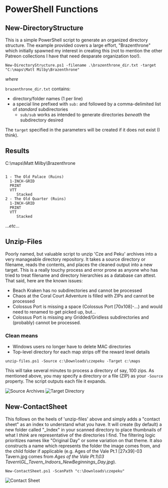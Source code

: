 # PowerShell Functions

## New-DirectoryStructure

This is a simple PowerShell script to generate an organized directory structure. The example provided covers a large effort, "Brazenthrone" which initially spawned my interest in creating this (not to mention the other Patreon collections I have that need desparate organization too!).

`New-DirectoryStructure.ps1 -filename .\brazenthrone_dir.txt -target "C:\maps\Matt Milby\Brazenthrone"`

_where_

`brazenthrone_dir.txt` contains:
- directory/folder names (1 per line)
- a special line prefixed with `sub:` and followed by a comma-delimited list of _standard_ subdirectories
    - `sub/sub` works as intended to generate directories _beneath_ the subdirectory desired

The `target` specified in the parameters will be created if it does not exist (I think).

## Results

C:\maps\Matt Milby\Brazenthrone

```

1 - The Old Palace (Ruins)
  1-INCH-GRID
  PRINT
  VTT
     Stacked
2 - The Old Quarter (Ruins)
  1-INCH-GRID
  PRINT
  VTT
     Stacked

```

..._etc_...

## Unzip-Files

Poorly named, but valuable script to unzip 'Cze and Peku' archives into a very manageable directory repository. It takes a source directory or filename, reads the contents, and places the cleaned output into a new target. This is a really touchy process and error prone as anyone who has tried to treat filename and directory hierarchies as a database can attest. That said, here are the known issues:

- Beach Kraken has no subdirectories and cannot be processed
- Chaos at the Coral Court Adventure is filled with ZIPs and cannot be processed
- Colossus Port is missing a space (Colossus Port \[70x108\]-...) and would need to renamed to get picked up, but...
- Colossus Port is missing any Gridded/Gridless subdirectories and (probably) cannot be processed.

### Clean means

- Windows users no longer have to delete MAC directories
- Top-level directory for each map strips off the reward level details

`unzip-files.ps1 -Source c:\Downloads\czepeku -Target c:\maps`

This will take several minutes to process a directory of say, 100 zips. As mentioned above, you may specify a directory or a file (ZIP) as your `-Source` property. The script outputs each file it expands.

![Source Archives](https://showntell.z20.web.core.windows.net/images/src.png)
![Target Directory](https://showntell.z20.web.core.windows.net/images/tgt.png)

## New-ContactSheet
This follows on the heels of 'unzip-files' above and simply adds a "contact sheet" as an index to understand what you have. It will create (by default) a new folder called "\_Index" in your scanned directory to place thumbnails of what I *think* are representative of the directories I find. The filtering logic prioritizes names like "Original Day" or some variation on that theme. It also constructs a name which represents the folder the image comes from, and the child folder if applicable (e.g. Ages of the Vale Pt.1 [27x39]-03 Tavern.jpg comes from _Ages of the Vale Pt.1\03 Tavern\GL\_Tavern\_Indoors\_NewBeginnings\_Day.jpg_).

`New-ContactSheet.ps1 -ScanPath "c:\Downloads\czepeku"`

![Contact Sheet](https://showntell.z20.web.core.windows.net/images/sheet.png)
